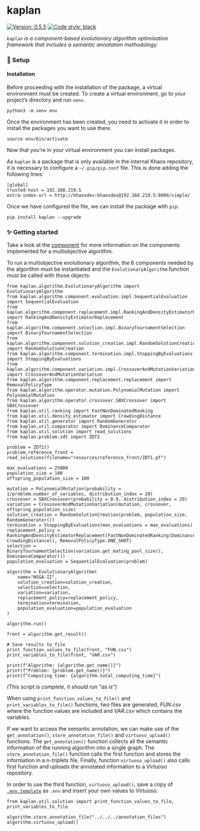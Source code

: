 # kaplan

<a href="https://github.com/IreneSanx/kaplan"><img alt="Version: 0.5.5" src="https://img.shields.io/badge/version-1.0-success?color=0080FF&style=flat-square"></a> <a href="https://github.com/IreneSanx/kaplan"><img alt="Code style: black" src="https://img.shields.io/badge/code%20style-black-000000.svg?style=flat-square"></a>

*`kaplan` is a component-based evolutionary algorithm optimisation framework that includes a semantic annotation methodology.*

### 🚀 Setup

#### Installation

Before proceeding with the installation of the package, a virtual environment must be created. To create a virtual environment, go to your project’s directory and run `venv`.

```
python3 -m venv env
```

Once the environment has been created, you need to activate it in order to install the packages you want to use there.

```
source env/bin/activate
```

Now that you’re in your virtual environment you can install packages.

As `kaplan` is a package that is only available in the internal Khaos repository, it is necessary to configure a `~/.pip/pip.conf` file. This is done adding the following lines: 

```
[global]
trusted-host = 192.168.219.5
extra-index-url = http://khaosdev:khaosdev@192.168.219.5:8099/simple/
```

Once we have configured the file, we can install the package with `pip`: 

```
pip install kaplan --upgrade
```


### ✨ Getting started

Take a look at the [component](https://github.com/IreneSanx/kaplan/tree/main/kaplan/algorithm/component) for more information on the components implemented for a multiobjective algorithm.

To run a multiobjective evolutionary algorithm, the 6 components needed by the algorithm must be instantiated and the `EvolutionaryAlgorithm` function must be called with those objects: 

```
from kaplan.algorithm.EvolutionaryAlgorithm import EvolutionaryAlgorithm
from kaplan.algorithm.component.evaluation.impl.SequentialEvaluation import SequentialEvaluation
from kaplan.algorithm.component.replacement.impl.RankingAndDensityEstimatorReplacement import RankingAndDensityEstimatorReplacement
from kaplan.algorithm.component.selection.impl.BinaryTournamentSelection import BinaryTournamentSelection
from kaplan.algorithm.component.solution_creation.impl.RandomSolutionCreation import RandomSolutionCreation
from kaplan.algorithm.component.termination.impl.StoppingByEvaluations import StoppingByEvaluations
from kaplan.algorithm.component.variation.impl.CrossoverAndMutationVariation import CrossoverAndMutationVariation
from kaplan.algorithm.component.replacement.replacement import RemovalPolicyType
from kaplan.algorithm.operator.mutation.PolynomialMutation import PolynomialMutation
from kaplan.algorithm.operator.crossover.SBXCrossover import SBXCrossover
from kaplan.util.ranking import FastNonDominatedRanking
from kaplan.util.density_estimator import CrowdingDistance
from kaplan.util.generator import RandomGenerator
from kaplan.util.comparator import DominanceComparator
from kaplan.util.solution import read_solutions
from kaplan.problem.zdt import ZDT1

problem = ZDT1()
problem.reference_front = read_solutions(filename="resources/reference_front/ZDT1.pf")

max_evaluations = 25000
population_size = 100
offspring_population_size = 100

mutation = PolynomialMutation(probability = 1/problem.number_of_variables, distribution_index = 20)
crossover = SBXCrossover(probability = 0.9, distribution_index = 20)
variation = CrossoverAndMutationVariation(mutation, crossover, offspring_population_size)
solution_creation = RandomSolutionCreation(problem, population_size, RandomGenerator())
termination = StoppingByEvaluations(max_evaluations = max_evaluations)
replacement_policy = RankingAndDensityEstimatorReplacement(FastNonDominatedRanking(DominanceComparator()), CrowdingDistance(), RemovalPolicyType.ONE_SHOT)
selection = BinaryTournamentSelection(variation.get_mating_pool_size(), DominanceComparator())
population_evaluation = SequentialEvaluation(problem)

algorithm = EvolutionaryAlgorithm(
    name="NSGA-II",
    solution_creation=solution_creation,
    selection=selection,
    variation=variation,
    replacement_policy=replacement_policy,
    termination=termination,
    population_evaluation=population_evaluation
)

algorithm.run()

front = algorithm.get_result()

# Save results to file
print_function_values_to_file(front, "FUN.csv")
print_variables_to_file(front, "VAR.csv")

print(f"Algorithm: {algorithm.get_name()}")
print(f"Problem: {problem.get_name()}")
print(f"Computing time: {algorithm.total_computing_time}")
```

*(This script is complete, it should run "as is")*

When using `print_function_values_to_file()` and `print_variables_to_file()` functions, two files are generated, *FUN.csv* where the function values are included and *VAR.csv* which contains the variables.

If we want to access the semantic annotation, we can make use of the `get_annotation()`, `store_annotation_file()` and `virtuoso_upload()` functions. The `get_annotation()` function collects all the semantic information of the running algorithm into a single graph. The `store_annotation_file()` function calls the first function and stores the information in a n-triplets file. Finally, function `virtuoso_upload()` also calls first function and uploads the annotated information to a Virtuoso repository.

In order to use the third function, `virtuoso_upload()`, save a copy of [`.env.template`](.env.template) as `.env` and insert your own values to Virtuoso.

```
from kaplan.util.solution import print_function_values_to_file, print_variables_to_file

algorithm.store_annotation_file("../../../annotation_files")
algorithm.virtuoso_upload()
```